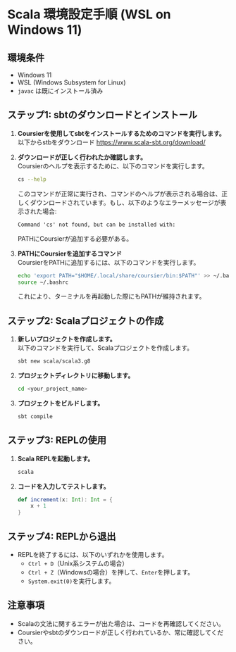 # Scala 環境設定手順 (WSL on Windows 11)

## 環境条件
- Windows 11
- WSL (Windows Subsystem for Linux)
- `javac` は既にインストール済み

## ステップ1: sbtのダウンロードとインストール

1. **Coursierを使用してsbtをインストールするためのコマンドを実行します。**
   以下からstbをダウンロード
   https://www.scala-sbt.org/download/

3. **ダウンロードが正しく行われたか確認します。**  
   Coursierのヘルプを表示するために、以下のコマンドを実行します。

   ```bash
   cs --help
   ```

   このコマンドが正常に実行され、コマンドのヘルプが表示される場合は、正しくダウンロードされています。もし、以下のようなエラーメッセージが表示された場合:

   ```
   Command 'cs' not found, but can be installed with:
   ```

   PATHにCoursierが追加する必要がある。

4. **PATHにCoursierを追加するコマンド**  
   CoursierをPATHに追加するには、以下のコマンドを実行します。

   ```bash
   echo 'export PATH="$HOME/.local/share/coursier/bin:$PATH"' >> ~/.bashrc
   source ~/.bashrc
   ```

   これにより、ターミナルを再起動した際にもPATHが維持されます。

## ステップ2: Scalaプロジェクトの作成

1. **新しいプロジェクトを作成します。**  
   以下のコマンドを実行して、Scalaプロジェクトを作成します。

   ```bash
   sbt new scala/scala3.g8
   ```

2. **プロジェクトディレクトリに移動します。**

   ```bash
   cd <your_project_name>
   ```

3. **プロジェクトをビルドします。**

   ```bash
   sbt compile
   ```

## ステップ3: REPLの使用

1. **Scala REPLを起動します。**

   ```bash
   scala
   ```

2. **コードを入力してテストします。**

   ```scala
   def increment(x: Int): Int = {
       x + 1
   }
   ```

## ステップ4: REPLから退出

- REPLを終了するには、以下のいずれかを使用します。
   - `Ctrl + D`（Unix系システムの場合）
   - `Ctrl + Z`（Windowsの場合）を押して、`Enter`を押します。
   - `System.exit(0)`を実行します。

## 注意事項
- Scalaの文法に関するエラーが出た場合は、コードを再確認してください。
- Coursierやsbtのダウンロードが正しく行われているか、常に確認してください。
